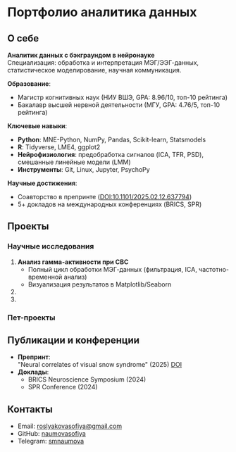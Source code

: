 
# Портфолио аналитика данных

## О себе
**Аналитик данных с бэкграундом в нейронауке**  
Специализация: обработка и интерпретация МЭГ/ЭЭГ-данных, статистическое моделирование, научная коммуникация.

**Образование**:
- Магистр когнитивных наук (НИУ ВШЭ, GPA: 8.96/10, топ-10 рейтинга)  
- Бакалавр высшей нервной деятельности (МГУ, GPA: 4.76/5, топ-10 рейтинга)  

**Ключевые навыки**:
-  **Python**: MNE-Python, NumPy, Pandas, Scikit-learn, Statsmodels  
-  **R**: Tidyverse, LME4, ggplot2  
-  **Нейрофизиология**: предобработка сигналов (ICA, TFR, PSD), смешанные линейные модели (LMM)  
-  **Инструменты**: Git, Linux, Jupyter, PsychoPy  

**Научные достижения**:  
- Соавторство в препринте ([DOI:10.1101/2025.02.12.637794](https://doi.org/10.1101/2025.02.12.637794))  
- 5+ докладов на международных конференциях (BRICS, SPR)  

## Проекты

### Научные исследования
1. **Анализ гамма-активности при СВС**  
   - Полный цикл обработки МЭГ-данных (фильтрация, ICA, частотно-временной анализ)  
   - Визуализация результатов в Matplotlib/Seaborn
2.
3.
### Пет-проекты

## Публикации и конференции
- **Препринт**:  
  "Neural correlates of visual snow syndrome" (2025) [DOI](ссылка)  
- **Доклады**:  
  - BRICS Neuroscience Symposium (2024)  
  - SPR Conference (2024)  

## Контакты
- Email: roslyakovasofiya@gmail.com  
- GitHub: [naumovasofiya](https://github.com/naumovasofiya/MEG-Analysis-of-Neuroplasticity-in-VSS)
- Telegram: [smnaumova](https://t.me/smnaumova)
